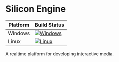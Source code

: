# Silicon Engine
| Platform | Build Status |
| --- | --- |
| Windows | [![Windows](https://github.com/mxtt-mmxix/silicon/actions/workflows/Windows.yml/badge.svg)](https://github.com/mxtt-mmxix/silicon/actions/workflows/Windows.yml) |
| Linux | [![Linux](https://github.com/mxtt-mmxix/silicon/actions/workflows/Linux.yml/badge.svg)](https://github.com/mxtt-mmxix/silicon/actions/workflows/Linux.yml) |

A realtime platform for developing interactive media.
